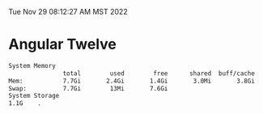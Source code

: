 Tue Nov 29 08:12:27 AM MST 2022

# Angular Twelve

```bash
System Memory
               total        used        free      shared  buff/cache   available
Mem:           7.7Gi       2.4Gi       1.4Gi       3.0Mi       3.8Gi       5.0Gi
Swap:          7.7Gi        13Mi       7.6Gi
System Storage
1.1G	.
